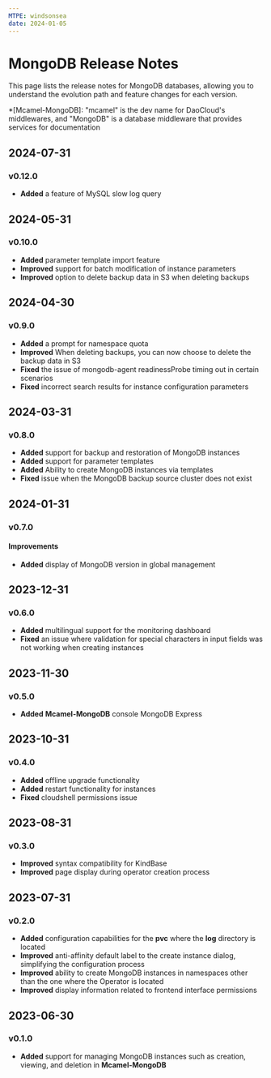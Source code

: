 ```yaml
---
MTPE: windsonsea
date: 2024-01-05
---
```


# MongoDB Release Notes

This page lists the release notes for MongoDB databases, allowing you to understand the evolution path and feature changes for each version.

*[Mcamel-MongoDB]: "mcamel" is the dev name for DaoCloud's middlewares, and "MongoDB" is a database middleware that provides services for documentation

## 2024-07-31

### v0.12.0

- **Added** a feature of MySQL slow log query

## 2024-05-31

### v0.10.0

- **Added** parameter template import feature
- **Improved** support for batch modification of instance parameters
- **Improved** option to delete backup data in S3 when deleting backups

## 2024-04-30

### v0.9.0

- **Added** a prompt for namespace quota
- **Improved** When deleting backups, you can now choose to delete the backup data in S3
- **Fixed** the issue of mongodb-agent readinessProbe timing out in certain scenarios
- **Fixed** incorrect search results for instance configuration parameters

## 2024-03-31

### v0.8.0

- **Added** support for backup and restoration of MongoDB instances
- **Added** support for parameter templates
- **Added** Ability to create MongoDB instances via templates
- **Fixed** issue when the MongoDB backup source cluster does not exist

## 2024-01-31

### v0.7.0

#### Improvements

- **Added** display of MongoDB version in global management

## 2023-12-31

### v0.6.0

- **Added** multilingual support for the monitoring dashboard
- **Fixed** an issue where validation for special characters in input fields was not working when creating instances

## 2023-11-30

### v0.5.0

- **Added** __Mcamel-MongoDB__ console MongoDB Express

## 2023-10-31

### v0.4.0

- **Added** offline upgrade functionality
- **Added** restart functionality for instances
- **Fixed** cloudshell permissions issue

## 2023-08-31

### v0.3.0

- **Improved** syntax compatibility for KindBase
- **Improved** page display during operator creation process

## 2023-07-31

### v0.2.0

- **Added** configuration capabilities for the __pvc__ where the __log__ directory is located
- **Improved** anti-affinity default label to the create instance dialog, simplifying the configuration process
- **Improved** ability to create MongoDB instances in namespaces other than the one where the Operator is located
- **Improved** display information related to frontend interface permissions

## 2023-06-30

### v0.1.0

- **Added** support for managing MongoDB instances such as creation, viewing, and deletion in __Mcamel-MongoDB__ 
